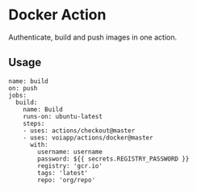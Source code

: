 # Docker Action
Authenticate, build and push images in one action.

## Usage
```
name: build
on: push
jobs:
  build:
    name: Build
    runs-on: ubuntu-latest
    steps:
    - uses: actions/checkout@master
    - uses: voiapp/actions/docker@master
      with:
        username: username
        password: ${{ secrets.REGISTRY_PASSWORD }}
        registry: 'gcr.io'
        tags: 'latest'
        repo: 'org/repo'
```


